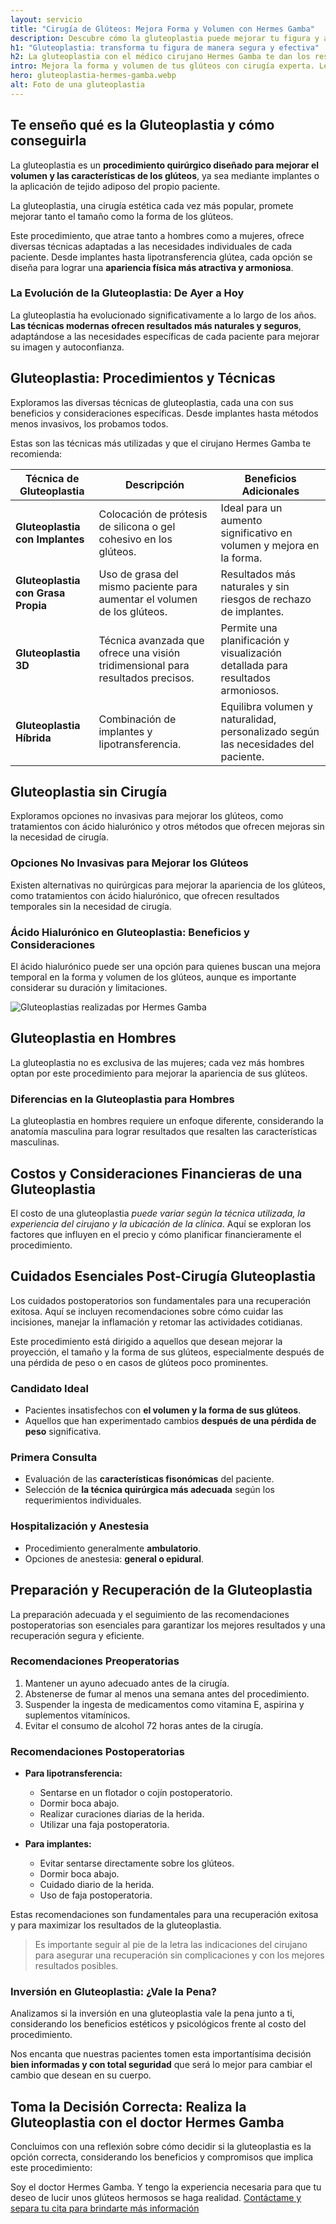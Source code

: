 ```yaml
---
layout: servicio
title: "Cirugía de Glúteos: Mejora Forma y Volumen con Hermes Gamba"
description: Descubre cómo la gluteoplastia puede mejorar tu figura y autoestima. Lee más sobre este procedimiento revolucionario realizado por el cirujano Hermes Gamba.
h1: "Gluteoplastia: transforma tu figura de manera segura y efectiva"
h2: La gluteoplastia con el médico cirujano Hermes Gamba te dan los resultados deseados
intro: Mejora la forma y volumen de tus glúteos con cirugía experta. Lee nuestra guía completa y toma el primer paso hacia tu nueva figura.
hero: gluteoplastia-hermes-gamba.webp
alt: Foto de una gluteoplastia
---
```

## Te enseño qué es la Gluteoplastia y cómo conseguirla 

La gluteoplastia es un **procedimiento quirúrgico diseñado para mejorar el volumen y las características de los glúteos**, ya sea mediante implantes o la aplicación de tejido adiposo del propio paciente.

La gluteoplastia, una cirugía estética cada vez más popular, promete mejorar tanto el tamaño como la forma de los glúteos.

Este procedimiento, que atrae tanto a hombres como a mujeres, ofrece diversas técnicas adaptadas a las necesidades individuales de cada paciente. Desde implantes hasta lipotransferencia glútea, cada opción se diseña para lograr una **apariencia física más atractiva y armoniosa**.

### La Evolución de la Gluteoplastia: De Ayer a Hoy

La gluteoplastia ha evolucionado significativamente a lo largo de los años. **Las técnicas modernas ofrecen resultados más naturales y seguros**, adaptándose a las necesidades específicas de cada paciente para mejorar su imagen y autoconfianza.

## Gluteoplastia: Procedimientos y Técnicas

Exploramos las diversas técnicas de gluteoplastia, cada una con sus beneficios y consideraciones específicas. Desde implantes hasta métodos menos invasivos, los probamos todos.

Estas son las técnicas más utilizadas y que el cirujano Hermes Gamba te recomienda:


| Técnica de Gluteoplastia | Descripción | Beneficios Adicionales |
|--------------------------|-------------|-----------------------|
| **Gluteoplastia con Implantes** | Colocación de prótesis de silicona o gel cohesivo en los glúteos. | Ideal para un aumento significativo en volumen y mejora en la forma. |
| **Gluteoplastia con Grasa Propia** | Uso de grasa del mismo paciente para aumentar el volumen de los glúteos. | Resultados más naturales y sin riesgos de rechazo de implantes. |
| **Gluteoplastia 3D** | Técnica avanzada que ofrece una visión tridimensional para resultados precisos. | Permite una planificación y visualización detallada para resultados armoniosos. |
| **Gluteoplastia Híbrida** | Combinación de implantes y lipotransferencia. | Equilibra volumen y naturalidad, personalizado según las necesidades del paciente. |

## Gluteoplastia sin Cirugía

Exploramos opciones no invasivas para mejorar los glúteos, como tratamientos con ácido hialurónico y otros métodos que ofrecen mejoras sin la necesidad de cirugía.

### Opciones No Invasivas para Mejorar los Glúteos

Existen alternativas no quirúrgicas para mejorar la apariencia de los glúteos, como tratamientos con ácido hialurónico, que ofrecen resultados temporales sin la necesidad de cirugía.

### Ácido Hialurónico en Gluteoplastia: Beneficios y Consideraciones

El ácido hialurónico puede ser una opción para quienes buscan una mejora temporal en la forma y volumen de los glúteos, aunque es importante considerar su duración y limitaciones.

![Gluteoplastias realizadas por Hermes Gamba]({{'assets/images/gluteoplastia.webp'|relative_url}})

## Gluteoplastia en Hombres

La gluteoplastia no es exclusiva de las mujeres; cada vez más hombres optan por este procedimiento para mejorar la apariencia de sus glúteos.

### Diferencias en la Gluteoplastia para Hombres

La gluteoplastia en hombres requiere un enfoque diferente, considerando la anatomía masculina para lograr resultados que resalten las características masculinas.

## Costos y Consideraciones Financieras de una Gluteoplastia

El costo de una gluteoplastia *puede variar según la técnica utilizada, la experiencia del cirujano y la ubicación de la clínica*. Aquí se exploran los factores que influyen en el precio y cómo planificar financieramente el procedimiento.

## Cuidados Esenciales Post-Cirugía Gluteoplastia

Los cuidados postoperatorios son fundamentales para una recuperación exitosa. Aquí se incluyen recomendaciones sobre cómo cuidar las incisiones, manejar la inflamación y retomar las actividades cotidianas.

Este procedimiento está dirigido a aquellos que desean mejorar la proyección, el tamaño y la forma de sus glúteos, especialmente después de una pérdida de peso o en casos de glúteos poco prominentes.

### Candidato Ideal

- Pacientes insatisfechos con **el volumen y la forma de sus glúteos**.
- Aquellos que han experimentado cambios **después de una pérdida de peso** significativa.

### Primera Consulta

- Evaluación de las **características fisonómicas** del paciente.
- Selección de **la técnica quirúrgica más adecuada** según los requerimientos individuales.

### Hospitalización y Anestesia

- Procedimiento generalmente **ambulatorio**.
- Opciones de anestesia: **general o epidural**.

## Preparación y Recuperación de la Gluteoplastia

La preparación adecuada y el seguimiento de las recomendaciones postoperatorias son esenciales para garantizar los mejores resultados y una recuperación segura y eficiente.

### Recomendaciones Preoperatorias

1. Mantener un ayuno adecuado antes de la cirugía.
2. Abstenerse de fumar al menos una semana antes del procedimiento.
3. Suspender la ingesta de medicamentos como vitamina E, aspirina y suplementos vitamínicos.
4. Evitar el consumo de alcohol 72 horas antes de la cirugía.

### Recomendaciones Postoperatorias

- **Para lipotransferencia:**
  - Sentarse en un flotador o cojín postoperatorio.
  - Dormir boca abajo.
  - Realizar curaciones diarias de la herida.
  - Utilizar una faja postoperatoria.

- **Para implantes:**
  - Evitar sentarse directamente sobre los glúteos.
  - Dormir boca abajo.
  - Cuidado diario de la herida.
  - Uso de faja postoperatoria.

Estas recomendaciones son fundamentales para una recuperación exitosa y para maximizar los resultados de la gluteoplastia.

>Es importante seguir al pie de la letra las indicaciones del cirujano para asegurar una recuperación sin complicaciones y con los mejores resultados posibles.

### Inversión en Gluteoplastia: ¿Vale la Pena?

Analizamos si la inversión en una gluteoplastia vale la pena junto a ti, considerando los beneficios estéticos y psicológicos frente al costo del procedimiento.

Nos encanta que nuestras pacientes tomen esta importantísima decisión **bien informadas y con total seguridad** que será lo mejor para cambiar el cambio que desean en su cuerpo.

## Toma la Decisión Correcta: Realiza la Gluteoplastia con el doctor Hermes Gamba

Concluimos con una reflexión sobre cómo decidir si la gluteoplastia es la opción correcta, considerando los beneficios y compromisos que implica este procedimiento:

Soy el doctor Hermes Gamba. Y tengo la experiencia necesaria para que tu deseo de lucir unos glúteos hermosos se haga realidad. [Contáctame y separa tu cita para brindarte más información]({{'contacto'|relative_url}})

